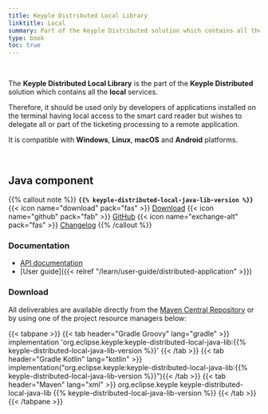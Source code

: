 ```yaml
---
title: Keyple Distributed Local Library
linktitle: Local
summary: Part of the Keyple Distributed solution which contains all the local services.
type: book
toc: true
---
```


<br>

The **Keyple Distributed Local Library** is the part of the **Keyple Distributed** solution which contains all the **local** services.

Therefore, it should be used only by developers of applications installed on the terminal having local access to the smart card reader but wishes to delegate all or part of the ticketing processing to a remote application.

It is compatible with **Windows**, **Linux**, **macOS** and **Android** platforms.

<br>

## Java component

{{% callout note %}}
**`{{% keyple-distributed-local-java-lib-version %}}`**
<span class="component-metadata">{{< icon name="download" pack="fas" >}} [Download](#download)</span>
<span class="component-metadata">{{< icon name="github" pack="fab" >}} [GitHub](https://github.com/eclipse/keyple-distributed-local-java-lib/)</span>
<span class="component-metadata">{{< icon name="exchange-alt" pack="fas" >}} [Changelog](https://github.com/eclipse/keyple-distributed-local-java-lib/blob/main/CHANGELOG.md)</span>
{{% /callout %}}

### Documentation

* [API documentation](https://eclipse.github.io/keyple-distributed-local-java-lib)
* [User guide]({{< relref "/learn/user-guide/distributed-application" >}})

### Download

All deliverables are available directly from the [Maven Central Repository](https://central.sonatype.dev/search?q=keyple-distributed-local-java-lib) or by using one of the project resource managers below:

{{< tabpane >}}
{{< tab header="Gradle Groovy" lang="gradle" >}}
implementation 'org.eclipse.keyple:keyple-distributed-local-java-lib:{{% keyple-distributed-local-java-lib-version %}}'
{{< /tab >}}
{{< tab header="Gradle Kotlin" lang="kotlin" >}}
implementation("org.eclipse.keyple:keyple-distributed-local-java-lib:{{% keyple-distributed-local-java-lib-version %}}"){{< /tab >}}
{{< tab header="Maven" lang="xml" >}}
<dependency>
  <groupId>org.eclipse.keyple</groupId>
  <artifactId>keyple-distributed-local-java-lib</artifactId>
  <version>{{% keyple-distributed-local-java-lib-version %}}</version>
</dependency>
{{< /tab >}}
{{< /tabpane >}}